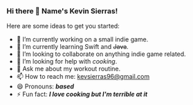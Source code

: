 ### Hi there 👋 Name's Kevin Sierras!

Here are some ideas to get you started:

- 🔭 I’m currently working on a small indie game.
- 🌱 I’m currently learning Swift and ~~Java~~.
- 👯 I’m looking to collaborate on anything indie game related. 
- 🤔 I’m looking for help with _cooking_.
- 💬 Ask me about my workout routine.
- 📫 How to reach me: kevsierras96@gmail.com
- 😄 Pronouns: **_based_**
- ⚡ Fun fact: ***I love cooking but I'm terrible at it***
